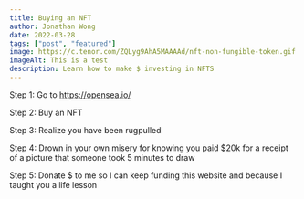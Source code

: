 ```yaml
---
title: Buying an NFT
author: Jonathan Wong
date: 2022-03-28
tags: ["post", "featured"]
image: https://c.tenor.com/ZQLyg9AhA5MAAAAd/nft-non-fungible-token.gif
imageAlt: This is a test
description: Learn how to make $ investing in NFTS
---
```

Step 1: Go to https://opensea.io/

Step 2: Buy an NFT

Step 3: Realize you have been rugpulled

Step 4: Drown in your own misery for knowing you paid $20k for a receipt of a picture that someone took 5 minutes to draw

Step 5: Donate $ to me so I can keep funding this website and because I taught you a life lesson